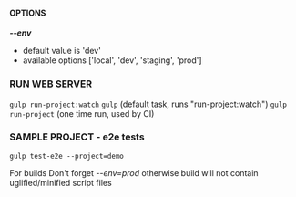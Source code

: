 #### OPTIONS 

_**--env**_

 + default value is 'dev'
 + available options ['local', 'dev', 'staging', 'prod'] 
  
### RUN WEB SERVER
`gulp run-project:watch`
`gulp` (default task, runs "run-project:watch")
`gulp run-project` (one time run, used by CI)

### SAMPLE PROJECT - e2e tests
`gulp test-e2e --project=demo`

For builds Don't forget *--env=prod* otherwise build will not contain uglified/minified script files
   

